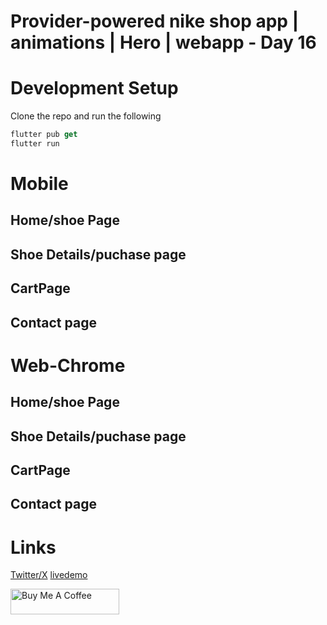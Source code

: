 # Provider-powered nike shop app | animations | Hero | webapp - Day 16



# Development Setup 
Clone the repo and run the following  

```dart
flutter pub get
flutter run
```


# Mobile 
## Home/shoe Page


## Shoe Details/puchase page


## CartPage 


## Contact page


# Web-Chrome
## Home/shoe Page


## Shoe Details/puchase page


## CartPage 


## Contact page




# Links
[Twitter/X](https://twitter.com/oba_obidoyin)
[livedemo](https://obaloluwaobi.github.io/nike-webapp/)

<a href="https://www.buymeacoffee.com/obaobidoyin" target="_blank"><img src="https://cdn.buymeacoffee.com/buttons/default-orange.png" alt="Buy Me A Coffee" height="41" width="174"></a>

